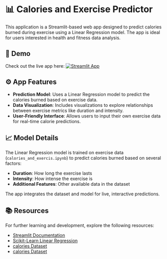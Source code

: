 # 📊 Calories and Exercise Predictor

This application is a Streamlit-based web app designed to predict calories burned during exercise using a Linear Regression model. The app is ideal for users interested in health and fitness data analysis.

## 🔗 Demo

Check out the live app here: [![Streamlit App](https://static.streamlit.io/badges/streamlit_badge_black_white.svg)](https://regreappr-calorie-prediction.streamlit.app/)

## ⚙️ App Features

- **Prediction Model**: Uses a Linear Regression model to predict the calories burned based on exercise data.
- **Data Visualization**: Includes visualizations to explore relationships between exercise metrics like duration and intensity.
- **User-Friendly Interface**: Allows users to input their own exercise data for real-time calorie predictions.

## 📈 Model Details

The Linear Regression model is trained on exercise data (`calories_and_exercis.ipynb`) to predict calories burned based on several factors:

- **Duration**: How long the exercise lasts
- **Intensity**: How intense the exercise is
- **Additional Features**: Other available data in the dataset

The app integrates the dataset and model for live, interactive predictions.

## 📚 Resources

For further learning and development, explore the following resources:

- [Streamlit Documentation](https://docs.streamlit.io/)
- [Scikit-Learn Linear Regression](https://scikit-learn.org/stable/modules/generated/sklearn.linear_model.LinearRegression.html)
- [calories Dataset](https://github.com/nl-2/Regressor-Calorie-Prediction/blob/master/calories.csv)
- [calories Dataset]()

